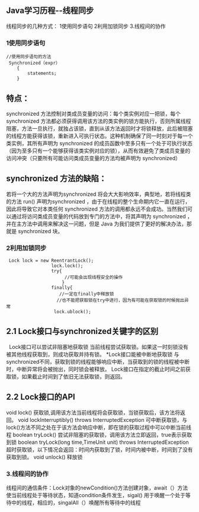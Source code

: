 ## Java学习历程--线程同步

线程同步的几种方式：
1使用同步语句
2利用加锁同步
3.线程间的协作

### 1使用同步语句
```
//使用同步语句的方法
 Synchronized（expr）
    {
        statements;
    }
```
## 特点：
   synchronized 方法控制对类成员变量的访问：每个类实例对应一把锁，每个 synchronized 方法都必须获得调用该方法的类实例的锁方能执行，否则所属线程阻塞，方法一旦执行，就独占该锁，直到从该方法返回时才将锁释放，此后被阻塞的线程方能获得该锁，重新进入可执行状态。这种机制确保了同一时刻对于每一个类实例，其所有声明为 synchronized 的成员函数中至多只有一个处于可执行状态（因为至多只有一个能够获得该类实例对应的锁），从而有效避免了类成员变量的访问冲突（只要所有可能访问类成员变量的方法均被声明为 synchronized）

## synchronized 方法的缺陷：
   若将一个大的方法声明为synchronized 将会大大影响效率，典型地，若将线程类的方法 run() 声明为synchronized ，由于在线程的整个生命期内它一直在运行，因此将导致它对本类任何 synchronized 方法的调用都永远不会成功。当然我们可以通过将访问类成员变量的代码放到专门的方法中，将其声明为 synchronized ，并在主方法中调用来解决这一问题，但是 Java 为我们提供了更好的解决办法，那就是 synchronized 块。
     
### 2利用加锁同步
```
 Lock lock = new ReentrantLock();
                 lock.lock();
                 try{
                      //可能会出现线程安全的操作
                     }
                 finally{
                    //一定在finally中释放锁
                   //也不能把获取锁在try中进行，因为有可能在获取锁的时候抛出异常
                  lock.ublock();
```

## 2.1 Lock接口与synchronized关键字的区别
   Lock接口可以尝试非阻塞地获取锁 当前线程尝试获取锁。如果这一时刻锁没有被其他线程获取到，则成功获取并持有锁。
   *Lock接口能被中断地获取锁 与synchronized不同，获取到锁的线程能够响应中断，当获取到的锁的线程被中断时，中断异常将会被抛出，同时锁会被释放。
   Lock接口在指定的截止时间之前获取锁，如果截止时间到了依旧无法获取锁，则返回。

## 2.2 Lock接口的API

   void lock() 获取锁,调用该方法当前线程将会获取锁，当锁获取后，该方法将返回。
   void lockInterruptibly() throws InterruptedException 可中断获取锁，与lock()方法不同之处在于该方法会响应中断，即在锁的获取过程中可以中断当前线程
    boolean tryLock() 尝试非阻塞的获取锁，调用该方法立即返回，true表示获取到锁
    boolean tryLock(long time,TimeUnit unit) throws InterruptedException 超时获取锁，以下情况会返回：时间内获取到了锁，时间内被中断，时间到了没有获取到锁。
    void unlock() 释放锁

### 3.线程间的协作
   线程间的通信条件：Lock对象的newCondition()方法创建对象，await（）方法使当前线程处于等待状态，知道condition条件发生，sigal()
   用于唤醒一个处于等待中的线程，相应的，singalAll（）唤醒所有等待中的线程
